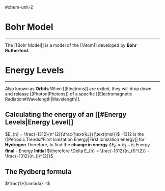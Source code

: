 #chem-unit-2
# Bohr Model
---
The [[Bohr Model]] is a model of the [[Atom]] developed by **Bohr Rutherford**.

# Energy Levels
---
Also known as **Orbits**
When [[Electrons]] are exited, they will drop down and release [[Photon|Photons]] of a specific [[Electromagnetic Radiation#Wavelength|Wavelength]]. 
## Calculating the energy of an [[#Energy Levels|Energy Level]]
$E_{n} = \frac{-1312}{n^{2}}\frac{\text{kJ}}{\text{mol}}$
-1312 is the [[Periodic Trends#First Ionization Energy|First Ionization energy]] for **Hydrogen**
Therefore, to find the **change in energy**
$\Delta E_{n} = E_{f} - E_{i}$ Energy **final** - Energy **Initial**
$\therefore \Delta E_{n} = \frac{-1312}{n_{f}^{2}} - \frac{-1312}{n_{i}^{2}}$ 
## The Rydberg formula
$\frac{1}{\lambda} =$